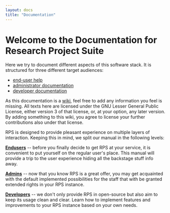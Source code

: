```yaml
---
layout: docs
title: "Documentation"
---
```

Welcome to the Documentation for Research Project Suite
=======================================================

Here we try to document different aspects of this software stack.
It is structured for three different target audiences:

 * [end-user help](enduser)
 * [administrator documentation](admin)
 * [developer documentation](developer)

As this documentation is a [wiki](enduser/wiki), feel free to add any information you feel is missing. All texts here are licensed under the GNU Lesser General Public License, either version 3 of that license, or, at your option, any later version. By adding something to this wiki, you agree to license your further contributions also under that license.

RPS is designed to provide pleasant experience on multiple layers of interaction. Keeping this in mind, we split our manual in the following levels:

[**Endusers**](./enduser) -- before you finally decide to get RPS at your service, it is convenient to put yourself on the regular user's place. This manual will provide a trip to the user experience hiding all the backstage stuff info away.

[**Admins**](./admin) -- now that you know RPS is a great offer, you may get acquainted with the default implemented possibilities for the staff that with be granted extended rights in your RPS instance.

[**Developers**](./developer) -- we don't only provide RPS in open-source but also aim to keep its usage clean and clear. Learn how to implement features and improvements to your RPS instance based on your own needs.
